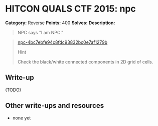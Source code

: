 # HITCON QUALS CTF 2015: npc

**Category:** Reverse
**Points:** 400
**Solves:** 
**Description:**

> NPC says "I am NPC."

> 
> [npc-4bc7ebfe94c8fdc93832bc0e7af1279b](npc-4bc7ebfe94c8fdc93832bc0e7af1279b)
> 
> Hint
>
> Check the black/white connected components in 2D grid of cells.


## Write-up

(TODO)

## Other write-ups and resources

* none yet
